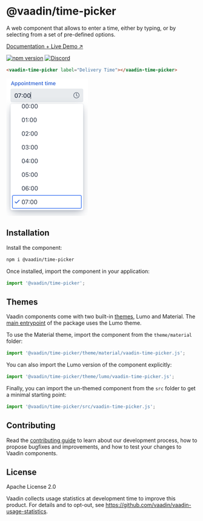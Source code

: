 # @vaadin/time-picker

A web component that allows to enter a time, either by typing, or by selecting from a set of pre-defined options.

[Documentation + Live Demo ↗](https://vaadin.com/docs/latest/ds/components/time-picker)

[![npm version](https://badgen.net/npm/v/@vaadin/time-picker)](https://www.npmjs.com/package/@vaadin/time-picker)
[![Discord](https://img.shields.io/discord/732335336448852018?label=discord)](https://discord.gg/PHmkCKC)

```html
<vaadin-time-picker label="Delivery Time"></vaadin-time-picker>
```

[<img src="https://raw.githubusercontent.com/vaadin/web-components/master/packages/time-picker/screenshot.png" width="215" alt="Screenshot of vaadin-time-picker">](https://vaadin.com/docs/latest/ds/components/time-picker)

## Installation

Install the component:

```sh
npm i @vaadin/time-picker
```

Once installed, import the component in your application:

```js
import '@vaadin/time-picker';
```

## Themes

Vaadin components come with two built-in [themes](https://vaadin.com/docs/latest/ds/customization/using-themes), Lumo
and Material.
The [main entrypoint](https://github.com/vaadin/web-components/blob/master/packages/time-picker/vaadin-time-picker.js)
of the package uses the Lumo theme.

To use the Material theme, import the component from the `theme/material` folder:

```js
import '@vaadin/time-picker/theme/material/vaadin-time-picker.js';
```

You can also import the Lumo version of the component explicitly:

```js
import '@vaadin/time-picker/theme/lumo/vaadin-time-picker.js';
```

Finally, you can import the un-themed component from the `src` folder to get a minimal starting point:

```js
import '@vaadin/time-picker/src/vaadin-time-picker.js';
```

## Contributing

Read the [contributing guide](https://vaadin.com/docs/latest/guide/contributing/overview) to learn about our development
process, how to propose bugfixes and improvements, and how to test your changes to Vaadin components.

## License

Apache License 2.0

Vaadin collects usage statistics at development time to improve this product.
For details and to opt-out, see https://github.com/vaadin/vaadin-usage-statistics.
